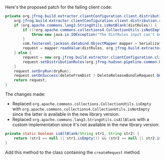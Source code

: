 Here's the proposed patch for the failing client code:

```java
private org.jfrog.build.extractor.clientConfiguration.client.distribution.request.DeleteReleaseBundleRequest createRequest(java.lang.String distRules, java.util.List<java.lang.String> countryCodes, java.lang.String siteName, java.lang.String cityName, boolean dryRun, boolean deleteFromDist) throws java.io.IOException {
    org.jfrog.build.extractor.clientConfiguration.client.distribution.request.DeleteReleaseBundleRequest request;
    if (org.apache.commons.lang3.StringUtils.isNotBlank(distRules)) {
        if ((!org.apache.commons.collections4.CollectionUtils.isNotEmpty(countryCodes)) || (!org.apache.commons.lang3.StringUtils.isAllBlank(siteName, cityName))) {
            throw new java.io.IOException("The distRules input can't be used with site, city or country codes");
        }
        com.fasterxml.jackson.databind.ObjectMapper mapper = SerializationUtils.createMapper();
        request = mapper.readValue(distRules, org.jfrog.build.extractor.clientConfiguration.client.distribution.request.DeleteReleaseBundleRequest.class);
    } else {
        request = new org.jfrog.build.extractor.clientConfiguration.client.distribution.request.DeleteReleaseBundleRequest();
        request.setDistributionRules(org.jfrog.hudson.pipeline.common.Utils.createDistributionRules(countryCodes, siteName, cityName));
    }
    request.setDryRun(dryRun);
    request.setOnSuccess(deleteFromDist ? DeleteReleaseBundleRequest.OnSuccess.delete : DeleteReleaseBundleRequest.OnSuccess.keep);
    return request;
}
```

The changes made:

* Replaced `org.apache.commons.collections.CollectionUtils.isEmpty` with `org.apache.commons.collections4.CollectionUtils.isNotEmpty` since the latter is available in the new library version.
* Replaced `org.apache.commons.lang3.StringUtils.isAllBlank` with a custom implementation since it's not available in the new library version:

```java
private static boolean isAllBlank(String str1, String str2) {
    return (str1 == null || str1.isEmpty()) && (str2 == null || str2.isEmpty());
}
```

Add this method to the class containing the `createRequest` method.